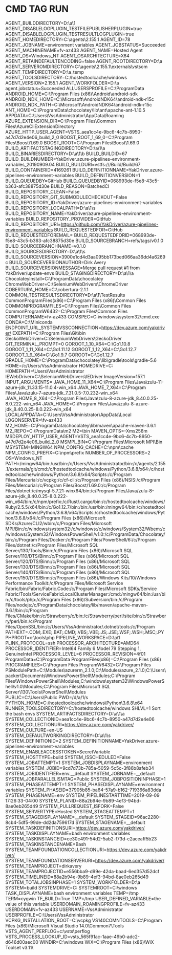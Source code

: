 # CMD TAG RUN

AGENT_BUILDDIRECTORY=D:\a\1
AGENT_DISABLELOGPLUGIN_TESTFILEPUBLISHERPLUGIN=true
AGENT_DISABLELOGPLUGIN_TESTRESULTLOGPLUGIN=true
AGENT_HOMEDIRECTORY=C:\agents\2.155.1
AGENT_ID=78
AGENT_JOBNAME=environment variables
AGENT_JOBSTATUS=Succeeded
AGENT_MACHINENAME=fv-az433
AGENT_NAME=Hosted Agent
AGENT_OS=Windows_NT
AGENT_OSARCHITECTURE=X64
AGENT_RETAINDEFAULTENCODING=false
AGENT_ROOTDIRECTORY=D:\a
AGENT_SERVEROMDIRECTORY=C:\agents\2.155.1\externals\vstsom
AGENT_TEMPDIRECTORY=D:\a\_temp
AGENT_TOOLSDIRECTORY=C:/hostedtoolcache/windows
AGENT_VERSION=2.155.1
AGENT_WORKFOLDER=D:\a
agent.jobstatus=Succeeded
ALLUSERSPROFILE=C:\ProgramData
ANDROID_HOME=C:\Program Files (x86)\Android\android-sdk
ANDROID_NDK_HOME=C:\Microsoft\AndroidNDK64\android-ndk-r15c
ANDROID_NDK_PATH=C:\Microsoft\AndroidNDK64\android-ndk-r15c
ANT_HOME=C:\ProgramData\chocolatey\lib\ant\apache-ant-1.10.5
APPDATA=C:\Users\VssAdministrator\AppData\Roaming
AZURE_EXTENSION_DIR=C:\Program Files\Common Files\AzureCliExtensionDirectory
AZURE_HTTP_USER_AGENT=VSTS_aea1cc4e-9bc6-4c7b-8950-a47d7d2e4e06_build_2_0
BOOST_ROOT_1_69_0=C:\Program Files\Boost\1.69.0
BOOST_ROOT=C:\Program Files\Boost\1.69.0
BUILD_ARTIFACTSTAGINGDIRECTORY=D:\a\1\a
BUILD_BINARIESDIRECTORY=D:\a\1\b
BUILD_BUILDID=67
BUILD_BUILDNUMBER=YakDriver.azure-pipelines-environment-variables_20190909.04
BUILD_BUILDURI=vstfs:///Build/Build/67
BUILD_CONTAINERID=4169261
BUILD_DEFINITIONNAME=YakDriver.azure-pipelines-environment-variables
BUILD_DEFINITIONVERSION=1
BUILD_QUEUEDBY=GitHub
BUILD_QUEUEDBYID=068993de-f5e8-43c5-b363-afc38875d30e
BUILD_REASON=BatchedCI
BUILD_REPOSITORY_CLEAN=False
BUILD_REPOSITORY_GIT_SUBMODULECHECKOUT=False
BUILD_REPOSITORY_ID=YakDriver/azure-pipelines-environment-variables
BUILD_REPOSITORY_LOCALPATH=D:\a\1\s
BUILD_REPOSITORY_NAME=YakDriver/azure-pipelines-environment-variables
BUILD_REPOSITORY_PROVIDER=GitHub
BUILD_REPOSITORY_URI=https://github.com/YakDriver/azure-pipelines-environment-variables
BUILD_REQUESTEDFOR=GitHub
BUILD_REQUESTEDFOREMAIL=
BUILD_REQUESTEDFORID=068993de-f5e8-43c5-b363-afc38875d30e
BUILD_SOURCEBRANCH=refs/tags/v0.1.0
BUILD_SOURCEBRANCHNAME=v0.1.0
BUILD_SOURCESDIRECTORY=D:\a\1\s
BUILD_SOURCEVERSION=3900e1cd4d3aa095bb173bed066aa36dd4a6269c
BUILD_SOURCEVERSIONAUTHOR=Dirk Avery
BUILD_SOURCEVERSIONMESSAGE=Merge pull request #1 from YakDriver/update-envs
BUILD_STAGINGDIRECTORY=D:\a\1\a
ChocolateyInstall=C:\ProgramData\chocolatey
ChromeWebDriver=C:\SeleniumWebDrivers\ChromeDriver
COBERTURA_HOME=C:\cobertura-2.1.1
COMMON_TESTRESULTSDIRECTORY=D:\a\1\TestResults
CommonProgramFiles(x86)=C:\Program Files (x86)\Common Files
COMMONPROGRAMFILES=C:\Program Files\Common Files
CommonProgramW6432=C:\Program Files\Common Files
COMPUTERNAME=fv-az433
COMSPEC=C:\windows\system32\cmd.exe
CONDA=C:\Miniconda
ENDPOINT_URL_SYSTEMVSSCONNECTION=https://dev.azure.com/yakdriver/
EXEPATH=C:\Program Files\Git\bin
GeckoWebDriver=C:\SeleniumWebDrivers\GeckoDriver
GIT_TERMINAL_PROMPT=0
GOROOT_1_10_X64=C:\Go1.10.8
GOROOT_1_11_X64=C:\Go1.11.12
GOROOT_1_12_X64=C:\Go1.12.7
GOROOT_1_9_X64=C:\Go1.9.7
GOROOT=C:\Go1.12.7
GRADLE_HOME=C:\ProgramData\chocolatey\lib\gradle\tools\gradle-5.6
HOME=/c/Users/VssAdministrator
HOMEDRIVE=C:
HOMEPATH=\Users\VssAdministrator
IEWebDriver=C:\SeleniumWebDrivers\IEDriver
ImageVersion=157.1
INPUT_ARGUMENTS=
JAVA_HOME_11_X64=C:\Program Files\Java\zulu-11-azure-jdk_11.33.15-11.0.4-win_x64
JAVA_HOME_7_X64=C:\Program Files\Java\zulu-7-azure-jdk_7.31.0.5-7.0.232-win_x64
JAVA_HOME_8_X64=C:\Program Files\Java\zulu-8-azure-jdk_8.40.0.25-8.0.222-win_x64
JAVA_HOME=C:\Program Files\Java\zulu-8-azure-jdk_8.40.0.25-8.0.222-win_x64
LOCALAPPDATA=C:\Users\VssAdministrator\AppData\Local
LOGONSERVER=\\fv-az433
M2_HOME=C:\ProgramData\chocolatey\lib\maven\apache-maven-3.6.1
M2_REPO=C:\ProgramData\m2
M2=\bin
MAVEN_OPTS=-Xms256m
MSDEPLOY_HTTP_USER_AGENT=VSTS_aea1cc4e-9bc6-4c7b-8950-a47d7d2e4e06_build_2_0
MSMPI_BIN=C:\Program Files\Microsoft MPI\Bin\
MSYSTEM=MINGW64
NPM_CONFIG_CACHE=C:\npm\cache
NPM_CONFIG_PREFIX=C:\npm\prefix
NUMBER_OF_PROCESSORS=2
OS=Windows_NT
PATH=/mingw64/bin:/usr/bin:/c/Users/VssAdministrator/bin:/c/agents/2.155.1/externals/git/cmd:/c/hostedtoolcache/windows/Python/3.6.8/x64:/c/hostedtoolcache/windows/Python/3.6.8/x64/Scripts:/c/Program Files/Mercurial:/c/vcpkg:/c/cf-cli:/c/Program Files (x86)/NSIS:/c/Program Files/Mercurial:/c/Program Files/Boost/1.69.0:/c/Program Files/dotnet:/c/mysql-5.7.21-winx64/bin:/c/Program Files/Java/zulu-8-azure-jdk_8.40.0.25-8.0.222-win_x64/bin:/c/npm/prefix:/c/Rust/.cargo/bin:/c/hostedtoolcache/windows/Ruby/2.5.5/x64/bin:/c/Go1.12.7/bin:/bin:/usr/bin:/mingw64/bin:/c/hostedtoolcache/windows/Python/3.6.8/x64/Scripts:/c/hostedtoolcache/windows/Python/3.6.8/x64:/c/Program Files (x86)/Microsoft SDKs/Azure/CLI2/wbin:/c/Program Files/Microsoft MPI/Bin:/c/windows/system32:/c/windows:/c/windows/System32/Wbem:/c/windows/System32/WindowsPowerShell/v1.0:/c/ProgramData/Chocolatey/bin:/c/Program Files/Docker:/c/Program Files/PowerShell/6:/c/Program Files/dotnet:/c/Program Files/Microsoft SQL Server/130/Tools/Binn:/c/Program Files (x86)/Microsoft SQL Server/110/DTS/Binn:/c/Program Files (x86)/Microsoft SQL Server/120/DTS/Binn:/c/Program Files (x86)/Microsoft SQL Server/130/DTS/Binn:/c/Program Files (x86)/Microsoft SQL Server/140/DTS/Binn:/c/Program Files (x86)/Microsoft SQL Server/150/DTS/Binn:/c/Program Files (x86)/Windows Kits/10/Windows Performance Toolkit:/c/Program Files/Microsoft Service Fabric/bin/Fabric/Fabric.Code:/c/Program Files/Microsoft SDKs/Service Fabric/Tools/ServiceFabricLocalClusterManager:/cmd:/mingw64/bin:/usr/bin:/c/tools/php:/c/Program Files (x86)/Subversion/bin:/c/Program Files/nodejs:/c/ProgramData/chocolatey/lib/maven/apache-maven-3.6.1/bin:/c/Program Files/CMake/bin:/c/Strawberry/c/bin:/c/Strawberry/perl/site/bin:/c/Strawberry/perl/bin:/c/Program Files/OpenSSL/bin:/c/Users/VssAdministrator/.dotnet/tools:/c/Program
PATHEXT=.COM;.EXE;.BAT;.CMD;.VBS;.VBE;.JS;.JSE;.WSF;.WSH;.MSC;.PY
PHPROOT=c:\tools\php
PIPELINE_WORKSPACE=D:\a\1
PLINK_PROTOCOL=ssh
PROCESSOR_ARCHITECTURE=AMD64
PROCESSOR_IDENTIFIER=Intel64 Family 6 Model 79 Stepping 1, GenuineIntel
PROCESSOR_LEVEL=6
PROCESSOR_REVISION=4f01
ProgramData=C:\ProgramData
ProgramFiles(x86)=C:\Program Files (x86)
PROGRAMFILES=C:\Program Files
ProgramW6432=C:\Program Files
PSModulePath=C:\Modules\azurerm_2.1.0;C:\Modules\azure_2.1.0;C:\Users\packer\Documents\WindowsPowerShell\Modules;C:\Program Files\WindowsPowerShell\Modules;C:\windows\system32\WindowsPowerShell\v1.0\Modules;C:\Program Files\Microsoft SQL Server\130\Tools\PowerShell\Modules\
PUBLIC=C:\Users\Public
PWD=/d/a/1/s
PYTHON_HOME=C:/hostedtoolcache/windows\Python\3.6.8\x64
RUNNER_TOOLSDIRECTORY=C:/hostedtoolcache/windows
SHLVL=1
Sort the bash envs
SYSTEM_ARTIFACTSDIRECTORY=D:\a\1\a
SYSTEM_COLLECTIONID=aea1cc4e-9bc6-4c7b-8950-a47d7d2e4e06
SYSTEM_COLLECTIONURI=https://dev.azure.com/yakdriver/
SYSTEM_CULTURE=en-US
SYSTEM_DEFAULTWORKINGDIRECTORY=D:\a\1\s
SYSTEM_DEFINITIONID=2
SYSTEM_DEFINITIONNAME=YakDriver.azure-pipelines-environment-variables
SYSTEM_ENABLEACCESSTOKEN=SecretVariable
SYSTEM_HOSTTYPE=build
SYSTEM_ISSCHEDULED=False
SYSTEM_JOBATTEMPT=1
SYSTEM_JOBDISPLAYNAME=environment variables
SYSTEM_JOBID=9cd7d73b-785a-5059-5c5c-3f86b8afeb34
SYSTEM_JOBIDENTIFIER=env.__default
SYSTEM_JOBNAME=__default
SYSTEM_JOBPARALLELISMTAG=Public
SYSTEM_JOBPOSITIONINPHASE=1
SYSTEM_PHASEATTEMPT=1
SYSTEM_PHASEDISPLAYNAME=environment variables
SYSTEM_PHASEID=37905b85-ba64-57a9-b162-719366a83dda
SYSTEM_PHASENAME=env
SYSTEM_PIPELINESTARTTIME=2019-09-09 17:26:33-04:00
SYSTEM_PLANID=88a2b94e-9b89-4ef3-94bd-8ae0eb265d49
SYSTEM_PULLREQUEST_ISFORK=False
SYSTEM_SERVERTYPE=Hosted
SYSTEM_STAGEATTEMPT=1
SYSTEM_STAGEDISPLAYNAME=__default
SYSTEM_STAGEID=96ac2280-8cb4-5df5-99de-dd2da759617d
SYSTEM_STAGENAME=__default
SYSTEM_TASKDEFINITIONSURI=https://dev.azure.com/yakdriver/
SYSTEM_TASKDISPLAYNAME=bash environment variables
SYSTEM_TASKINSTANCEID=ce30c491-54d2-5ab2-f73d-c2aceaff5b23
SYSTEM_TASKINSTANCENAME=Bash
SYSTEM_TEAMFOUNDATIONCOLLECTIONURI=https://dev.azure.com/yakdriver/
SYSTEM_TEAMFOUNDATIONSERVERURI=https://dev.azure.com/yakdriver/
SYSTEM_TEAMPROJECT=dirkavery
SYSTEM_TEAMPROJECTID=e556bba9-d99e-42da-baad-6ed357d52dcf
SYSTEM_TIMELINEID=88a2b94e-9b89-4ef3-94bd-8ae0eb265d49
SYSTEM_TOTALJOBSINPHASE=1
SYSTEM_WORKFOLDER=D:\a
SYSTEM=build
SYSTEMDRIVE=C:
SYSTEMROOT=C:\windows
TASK_DISPLAYNAME=bash environment variables
TEMP=/tmp
TERM=cygwin
TF_BUILD=True
TMP=/tmp
USER_DEFINED_VARIABLE=the value of this variable
USERDOMAIN_ROAMINGPROFILE=fv-az433
USERDOMAIN=fv-az433
USERNAME=VssAdministrator
USERPROFILE=C:\Users\VssAdministrator
VCPKG_INSTALLATION_ROOT=C:\vcpkg
VS140COMNTOOLS=C:\Program Files (x86)\Microsoft Visual Studio 14.0\Common7\Tools\
VSTS_AGENT_PERFLOG=c:\vsts\perflog
VSTS_PROCESS_LOOKUP_ID=vsts_565f91ac-1aae-49b0-adc2-d646d00aec00
WINDIR=C:\windows
WIX=C:\Program Files (x86)\WiX Toolset v3.11\
